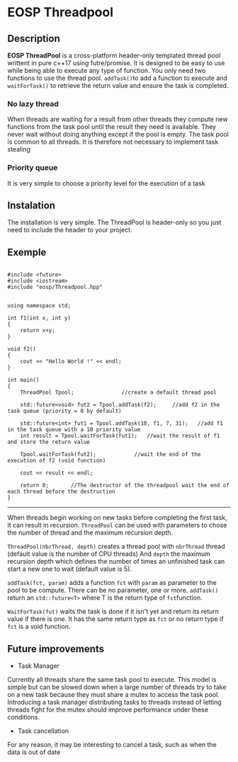 # EOSP Threadpool

## Description

**EOSP ThreadPool** is a cross-platform header-only templated thread pool writtent in pure c++17 using futre/promise. It is designed to be easy to use while being able to execute any type of function. You only need two functions to use the thread pool. `addTask()`to add a function to execute and `waitForTask()` to retrieve the return value and ensure the task is completed.

### No lazy thread
When threads are waiting for a result from other threads they compute new functions from the task pool until the result they need is available. They never wait without doing anything except if the pool is empty. The task pool is common to all threads. It is therefore not necessary to implement task stealing

### Priority queue
It is very simple to choose a priority level for the execution of a task

## Instalation

The installation is very simple. The ThreadPool is header-only so you just need to include the header to your project.

## Exemple

~~~~

#include <future>
#include <iostream>
#include "eosp/Threadpool.hpp"


using namespace std;

int f1(int x, int y)
{
	return x+y;
}

void f2()
{
    cout << "Hello World !" << endl;
}

int main()
{
    ThreadPool Tpool;				//create a default thread pool

	std::future<void> fut2 = Tpool.addTask(f2);		//add f2 in the task queue (priority = 0 by default)

	std::future<int> fut1 = Tpool.addTask(10, f1, 7, 31);	//add f1 in the task queue with a 10 priority value
    int result = Tpool.waitForTask(fut1);	//wait the result of f1 and store the return value

    Tpool.waitForTask(fut2);			//wait the end of the execution of f2 (void function)

    cout << result << endl;
	
	return 0;		//The destructor of the threadpool wait the end of each thread before the destruction
}
~~~~

* * *

When threads begin working on new tasks before completing the first task, it can result in recursion. `ThreadPool` can be used with parameters to chose the number of thread and the maximum recursion depth.

`ThreadPool(nbrThread, depth)` creates a thread pool with `nbrThread` thread (default value is the number of CPU threads) And `depth` the maximum recursion depth which defines the number of times an unfinished task can start a new one to wait (default value is 5).

`addTask(fct, param)` adds a function `fct` with `param` as parameter to the pool to be compute. There can be no parameter, one or more. `addTask()` return an `std::future<T>` where T is the return type of `fct`function.

`WaitForTask(fut)` waits the task is done if it isn't yet and return its return value if there is one. It has the same return type as `fct` or no return type if `fct` is a void function.

## Future improvements

* Task Manager

Currently all threads share the same task pool to execute. This model is simple but can be slowed down when a large number of threads try to take on a new task because they must share a mutex to access the task pool. Introducing a task manager distributing tasks to threads instead of letting threads fight for the mutex should improve performance under these conditions.

* Task cancellation

For any reason, it may be interesting to cancel a task, such as when the data is out of date
